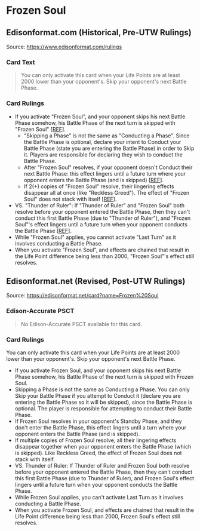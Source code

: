 # Frozen Soul

## Edisonformat.com (Historical, Pre-UTW Rulings)

Source: https://www.edisonformat.com/rulings

### Card Text

> You can only activate this card when your Life Points are at least 2000 lower than your opponent's. Skip your opponent's next Battle Phase.

### Card Rulings

*   If you activate "Frozen Soul", and your opponent skips his next Battle Phase somehow, his Battle Phase of the next turn is skipped with "Frozen Soul" \[[REF](https://www.pojo.biz/board/showpost.php?p=5706059&postcount=6)\].
    *   "Skipping a Phase" is not the same as "Conducting a Phase". Since the Battle Phase is optional, declare your intent to Conduct your Battle Phase (state you are entering the Battle Phase) in order to Skip it. Players are responsible for declaring they wish to conduct the Battle Phase.
    *   After "Frozen Soul" resolves, if your opponent doesn't Conduct their next Battle Phase: this effect lingers until a future turn where your opponent enters the Battle Phase (and is skipped) \[[REF](https://www.pojo.biz/board/showthread.php?t=888376)\].
    *   If 2(+) copies of "Frozen Soul" resolve, their lingering effects disappear all at once (like "Reckless Greed"). The effect of "Frozen Soul" does not stack with itself \[[REF](https://www.pojo.biz/board/showpost.php?p=19501802&postcount=5)\].
*   VS. "Thunder of Ruler": If "Thunder of Ruler" and "Frozen Soul" both resolve before your opponent entered the Battle Phase, then they can't conduct this first Battle Phase (due to "Thunder of Ruler"), and "Frozen Soul"'s effect lingers until a future turn when your opponent conducts the Battle Phase \[[REF](https://www.pojo.biz/board/showthread.php?t=1053373)\].
*   While "Frozen Soul" applies, you cannot activate "Last Turn" as it involves conducting a Battle Phase.
*   When you activate "Frozen Soul", and effects are chained that result in the Life Point difference being less than 2000, "Frozen Soul"'s effect still resolves.

## Edisonformat.net (Revised, Post-UTW Rulings)

Source: https://edisonformat.net/card?name=Frozen%20Soul

### Edison-Accurate PSCT

> No Edison-Accurate PSCT available for this card.

### Card Rulings

You can only activate this card when your Life Points are at least 2000 lower than your opponent's. Skip your opponent's next Battle Phase.
*   If you activate Frozen Soul, and your opponent skips his next Battle Phase somehow, his Battle Phase of the next turn is skipped with Frozen Soul.
*   Skipping a Phase is not the same as Conducting a Phase. You can only Skip your Battle Phase if you attempt to Conduct it (declare you are entering the Battle Phase so it will be skipped), since the Battle Phase is optional. The player is responsible for attempting to conduct their Battle Phase.
*   If Frozen Soul resolves in your opponent's Standby Phase, and they don't enter the Battle Phase, this effect lingers until a turn where your opponent enters the Battle Phase (and is skipped).
*   If multiple copies of Frozen Soul resolve, all their lingering effects disappear together when your opponent enters the Battle Phase (which is skipped). Like Reckless Greed, the effect of Frozen Soul does not stack with itself.
*   VS. Thunder of Ruler: If Thunder of Ruler and Frozen Soul both resolve before your opponent entered the Battle Phase, then they can't conduct this first Battle Phase (due to Thunder of Ruler), and Frozen Soul's effect lingers until a future turn when your opponent conducts the Battle Phase.
*   While Frozen Soul applies, you can't activate Last Turn as it involves conducting a Battle Phase.
*   When you activate Frozen Soul, and effects are chained that result in the Life Point difference being less than 2000, Frozen Soul's effect still resolves.
            
